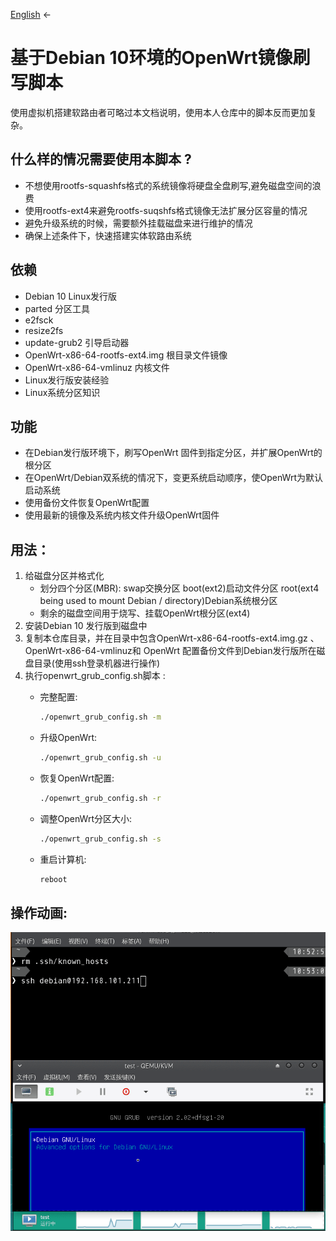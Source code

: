 [English](README.md) ←
# 基于Debian 10环境的OpenWrt镜像刷写脚本

使用虚拟机搭建软路由者可略过本文档说明，使用本人仓库中的脚本反而更加复杂。

## 什么样的情况需要使用本脚本 ?

- 不想使用rootfs-squashfs格式的系统镜像将硬盘全盘刷写,避免磁盘空间的浪费
- 使用rootfs-ext4来避免rootfs-suqshfs格式镜像无法扩展分区容量的情况
- 避免升级系统的时候，需要额外挂载磁盘来进行维护的情况
- 确保上述条件下，快速搭建实体软路由系统

## 依赖

- Debian 10 Linux发行版
- parted 分区工具
- e2fsck
- resize2fs
- update-grub2 引导启动器
- OpenWrt-x86-64-rootfs-ext4.img 根目录文件镜像
- OpenWrt-x86-64-vmlinuz 内核文件
- Linux发行版安装经验
- Linux系统分区知识

## 功能

- 在Debian发行版环境下，刷写OpenWrt 固件到指定分区，并扩展OpenWrt的根分区
- 在OpenWrt/Debian双系统的情况下，变更系统启动顺序，使OpenWrt为默认启动系统
- 使用备份文件恢复OpenWrt配置
- 使用最新的镜像及系统内核文件升级OpenWrt固件

## 用法：

1. 给磁盘分区并格式化
    - 划分四个分区(MBR): 
        swap交换分区 boot(ext2)启动文件分区 root(ext4 being used to mount Debian / directory)Debian系统根分区 
    - 剩余的磁盘空间用于烧写、挂载OpenWrt根分区(ext4)
2. 安装Debian 10 发行版到磁盘中
3. 复制本仓库目录，并在目录中包含OpenWrt-x86-64-rootfs-ext4.img.gz 、 OpenWrt-x86-64-vmlinuz和 OpenWrt 配置备份文件到Debian发行版所在磁盘目录(使用ssh登录机器进行操作)
4. 执行openwrt_grub_config.sh脚本 :
    - 完整配置:

        ```sh
        ./openwrt_grub_config.sh -m
        ```

    - 升级OpenWrt:

        ```sh
        ./openwrt_grub_config.sh -u
        ```

    - 恢复OpenWrt配置:

        ```sh
        ./openwrt_grub_config.sh -r
        ```

    - 调整OpenWrt分区大小:

        ```sh
        ./openwrt_grub_config.sh -s
        ```
    - 重启计算机:
    
        ```sh
        reboot
        ```

## 操作动画:
<img width="600" src="Peek2020-1-30.gif">
